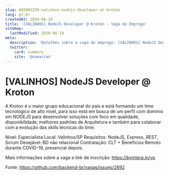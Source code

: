 ```yaml
---
slug: 682003259-valinhos-nodejs-developer-at-kroton
lang: pt-br
createdAt: 2020-08-19
title: '[VALINHOS] NodeJS Developer @ Kroton - Vaga de Emprego'
sitemap:
  lastModified: 2020-08-19
meta:
  description: 'Detalhes sobre a vaga de emprego: [VALINHOS] NodeJS Developer @ Kroton'
  twitter:
    card: summary
    site: '@nawarian'
---
```


# [VALINHOS] NodeJS Developer @ Kroton

A Kroton é o maior grupo educacional do país e está formando um time tecnológico de alto nível, para isso está em busca de um perfil com domínio em NODEJS para desenvolver soluções com foco em qualidade, disponibilidade, melhores padrões de Arquitetura e também para colaborar com a evolução das skills técnicas do time. 

Nível: Especialista
Local: Valinhos/SP
Requisitos: NodeJS, Express, REST, Scrum
Desejável: BD não relacional
Contratação: CLT + Benefícios
Remoto durante COVID-19, presencial depois. 

Mais informações sobre a vaga e link de inscrição: https://byintera.in/yp

Fonte: https://github.com/backend-br/vagas/issues/2892